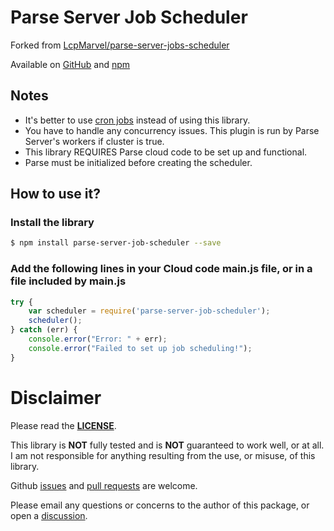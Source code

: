 # Parse Server Job Scheduler

Forked from [LcpMarvel/parse-server-jobs-scheduler](https://github.com/LcpMarvel/parse-server-jobs-scheduler)

Available on [GitHub](https://github.com/LMBernardo/parse-server-job-scheduler) and [npm](https://www.npmjs.com/package/parse-server-job-scheduler)
## Notes
* It's better to use [cron jobs](https://docs.parseplatform.org/cloudcode/guide/#scheduling-a-job) instead of using this library.
* You have to handle any concurrency issues. This plugin is run by Parse Server's workers if cluster is true.
* This library REQUIRES Parse cloud code to be set up and functional.
* Parse must be initialized before creating the scheduler.
## How to use it?

### Install the library

```sh
$ npm install parse-server-job-scheduler --save
```
### Add the following lines in your Cloud code main.js file, or in a file included by main.js

```js
try {
    var scheduler = require('parse-server-job-scheduler');
    scheduler();
} catch (err) {
    console.error("Error: " + err);
    console.error("Failed to set up job scheduling!");
}
```

# Disclaimer
Please read the [**LICENSE**](./LICENSE).

This library is **NOT** fully tested and is **NOT** guaranteed to work well, or at all. I am not responsible for anything resulting from the use, or misuse, of this library.

Github [issues](https://github.com/LMBernardo/parse-server-job-scheduler/issues/new) and [pull requests](https://github.com/LMBernardo/parse-server-job-scheduler/pulls) are welcome. 

Please email any questions or concerns to the author of this package, or open a [discussion](https://github.com/LMBernardo/parse-server-job-scheduler/discussions).